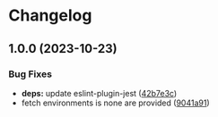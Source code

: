 # Changelog

## 1.0.0 (2023-10-23)


### Bug Fixes

* **deps:** update eslint-plugin-jest ([42b7e3c](https://github.com/wreality/filtered-env/commit/42b7e3c3dc2a254742bb5a7fb84c5c232eddc0eb))
* fetch environments is none are provided ([9041a91](https://github.com/wreality/filtered-env/commit/9041a91910ef6564d1c15454542243738ceffbf5))
